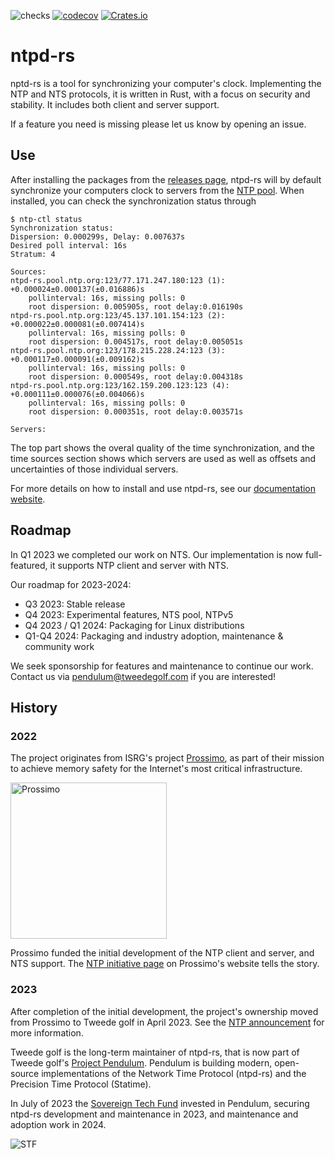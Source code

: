 ![checks](https://github.com/pendulum-project/ntpd-rs/actions/workflows/build.yaml/badge.svg?branch=main)
[![codecov](https://codecov.io/gh/pendulum-project/ntpd-rs/branch/main/graph/badge.svg?token=WES1JIYUJH)](https://codecov.io/gh/pendulum-project/ntpd-rs)
[![Crates.io](https://img.shields.io/crates/v/ntpd.svg)](https://crates.io/crates/ntpd)

# ntpd-rs

nptd-rs is a tool for synchronizing your computer's clock. Implementing the NTP and NTS protocols, it is written in Rust, with a focus on security and stability. It includes both client and server support.

If a feature you need is missing please let us know by opening an issue.

## Use

After installing the packages from the [releases page], ntpd-rs will by default synchronize your computers clock to servers from the [NTP pool]. When installed, you can check the synchronization status through
```console
$ ntp-ctl status
Synchronization status:
Dispersion: 0.000299s, Delay: 0.007637s
Desired poll interval: 16s
Stratum: 4

Sources:
ntpd-rs.pool.ntp.org:123/77.171.247.180:123 (1): +0.000024±0.000137(±0.016886)s
    pollinterval: 16s, missing polls: 0
    root dispersion: 0.005905s, root delay:0.016190s
ntpd-rs.pool.ntp.org:123/45.137.101.154:123 (2): +0.000022±0.000081(±0.007414)s
    pollinterval: 16s, missing polls: 0
    root dispersion: 0.004517s, root delay:0.005051s
ntpd-rs.pool.ntp.org:123/178.215.228.24:123 (3): +0.000117±0.000091(±0.009162)s
    pollinterval: 16s, missing polls: 0
    root dispersion: 0.000549s, root delay:0.004318s
ntpd-rs.pool.ntp.org:123/162.159.200.123:123 (4): +0.000111±0.000076(±0.004066)s
    pollinterval: 16s, missing polls: 0
    root dispersion: 0.000351s, root delay:0.003571s

Servers:
```
The top part shows the overal quality of the time synchronization, and the time sources section shows which servers are used as well as offsets and uncertainties of those individual servers.

For more details on how to install and use ntpd-rs, see our [documentation website].

## Roadmap

In Q1 2023 we completed our work on NTS. Our implementation is now
full-featured, it supports NTP client and server with NTS.

Our roadmap for 2023-2024:

* Q3 2023: Stable release
* Q4 2023: Experimental features, NTS pool, NTPv5
* Q4 2023 / Q1 2024: Packaging for Linux distributions
* Q1-Q4 2024: Packaging and industry adoption, maintenance & community work

We seek sponsorship for features and maintenance to continue our work. Contact
us via pendulum@tweedegolf.com if you are interested!

## History

### 2022

The project originates from ISRG's project [Prossimo], as part of their mission
to achieve memory safety for the Internet's most critical infrastructure.

<img alt="Prossimo" src="https://www.memorysafety.org/images/Prossimo%20Brand%20Assets/Prossimo%20Horizontal%20Full%20Color.svg" width="250px"/>

Prossimo funded the initial development of the NTP client and server, and NTS
support. The [NTP initiative page] on Prossimo's website tells the story.

### 2023

After completion of the initial development, the project's ownership moved from
Prossimo to Tweede golf in April 2023. See the [NTP announcement] for more
information.

Tweede golf is the long-term maintainer of ntpd-rs, that is now part of Tweede
golf's [Project Pendulum]. Pendulum is building modern, open-source
implementations of the Network Time Protocol (ntpd-rs) and the Precision Time Protocol (Statime).

In July of 2023 the [Sovereign Tech Fund] invested in Pendulum, securing ntpd-rs development and maintenance in 2023, and maintenance and adoption work in 2024.

![STF](https://tweedegolf.nl/images/logo-stf-blank.png)

[releases page]: https://github.com/pendulum-project/ntpd-rs/releases
[NTP pool]: https://www.ntppool.org
[documentation website]: https://docs.ntpd-rs.pendulum-project.org/
[Prossimo]: https://www.memorysafety.org
[NTP initiative page]: https://www.memorysafety.org/initiative/ntp
[NTP announcement]: https://www.memorysafety.org/blog/ntp-and-nts-have-arrived/
[Project Pendulum]: https://github.com/pendulum-project
[Sovereign Tech Fund]: https://sovereigntechfund.de/en/
